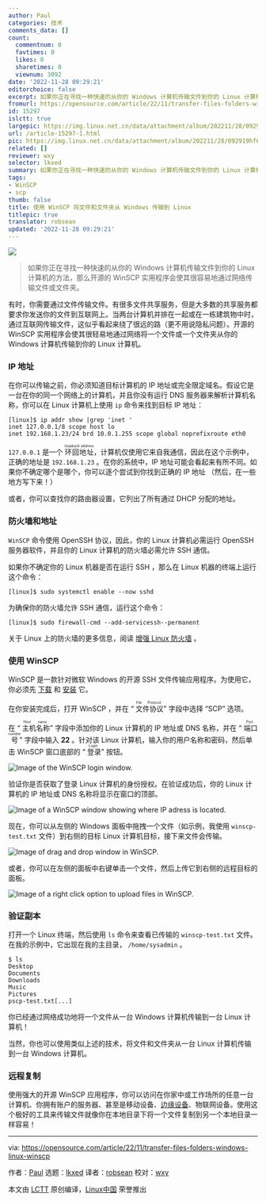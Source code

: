 ```yaml
---
author: Paul
categories: 技术
comments_data: []
count:
  commentnum: 0
  favtimes: 0
  likes: 0
  sharetimes: 0
  viewnum: 3092
date: '2022-11-28 09:29:21'
editorchoice: false
excerpt: 如果你正在寻找一种快速的从你的 Windows 计算机传输文件到你的 Linux 计算机的方法，那么开源的 WinSCP 实用程序会使其很容易地通过网络传输文件或文件夹。
fromurl: https://opensource.com/article/22/11/transfer-files-folders-windows-linux-winscp
id: 15297
islctt: true
largepic: https://img.linux.net.cn/data/attachment/album/202211/28/092919hf6y9ojjlmmsfmlm.jpg
url: /article-15297-1.html
pic: https://img.linux.net.cn/data/attachment/album/202211/28/092919hf6y9ojjlmmsfmlm.jpg.thumb.jpg
related: []
reviewer: wxy
selector: lkxed
summary: 如果你正在寻找一种快速的从你的 Windows 计算机传输文件到你的 Linux 计算机的方法，那么开源的 WinSCP 实用程序会使其很容易地通过网络传输文件或文件夹。
tags:
- WinSCP
- scp
thumb: false
title: 使用 WinSCP 将文件和文件夹从 Windows 传输到 Linux
titlepic: true
translator: robsean
updated: '2022-11-28 09:29:21'
---
```


![](/data/attachment/album/202211/28/092919hf6y9ojjlmmsfmlm.jpg)



> 
> 如果你正在寻找一种快速的从你的 Windows 计算机传输文件到你的 Linux 计算机的方法，那么开源的 WinSCP 实用程序会使其很容易地通过网络传输文件或文件夹。
> 
> 
> 


有时，你需要通过文件传输文件。有很多文件共享服务，但是大多数的共享服务都要求你发送你的文件到互联网上。当两台计算机并排在一起或在一栋建筑物中时，通过互联网传输文件，这似乎看起来绕了很远的路（更不用说隐私问题）。开源的 WinSCP 实用程序会使其很轻易地通过网络将一个文件或一个文件夹从你的 Windows 计算机传输到你的 Linux 计算机。


### IP 地址


在你可以传输之前，你必须知道目标计算机的 IP 地址或完全限定域名。假设它是一台在你的同一个网络上的计算机，并且你没有运行 DNS 服务器来解析计算机名称，你可以在 Linux 计算机上使用 `ip` 命令来找到目标 IP 地址：



```
[linux]$ ip addr show |grep 'inet '
inet 127.0.0.1/8 scope host lo  
inet 192.168.1.23/24 brd 10.0.1.255 scope global noprefixroute eth0

```

`127.0.0.1` 是一个 <ruby> 环回地址 <rt>  loopback address </rt></ruby> ，计算机仅使用它来自我通信，因此在这个示例中，正确的地址是 `192.168.1.23` 。在你的系统中，IP 地址可能会看起来有所不同。如果你不确定哪个是哪个，你可以逐个尝试到你找到正确的 IP 地址 （然后，在一些地方写下来！）


或者，你可以查找你的路由器设置，它列出了所有通过 DHCP 分配的地址。


### 防火墙和地址


`WinSCP` 命令使用 OpenSSH 协议，因此，你的 Linux 计算机必需运行 OpenSSH 服务器软件，并且你的 Linux 计算机的防火墙必需允许 SSH 通信。


如果你不确定你的 Linux 机器是否在运行 SSH ，那么在 Linux 机器的终端上运行这个命令：



```
[linux]$ sudo systemctl enable --now sshd

```

为确保你的防火墙允许 SSH 通信，运行这个命令：



```
[linux]$ sudo firewall-cmd --add-servicessh--permanent

```

关于 Linux 上的防火墙的更多信息，阅读 [增强 Linux 防火墙](https://opensource.com/article/19/7/make-linux-stronger-firewalls) 。


### 使用 WinSCP


WinSCP 是一款针对微软 Windows 的开源 SSH 文件传输应用程序。为使用它，你必须先 [下载](https://sourceforge.net/projects/winscp/files/) 和 [安装](https://sourceforge.net/projects/winscp/files/) 它。


在你安装完成后，打开 WinSCP ，并在 “<ruby> 文件协议 <rt>  File Protocol </rt></ruby>” 字段中选择 “SCP” 选项。


在 “<ruby> 主机名称 <rt>  Host name </rt></ruby>” 字段中添加你的 Linux 计算机的 IP 地址或 DNS 名称，并在 “<ruby> 端口号 <rt>  Port number </rt></ruby>” 字段中输入 **22** 。针对该 Linux 计算机，输入你的用户名称和密码，然后单击 WinSCP 窗口底部的 “<ruby> 登录 <rt>  Login </rt></ruby>” 按钮。


![Image of the WinSCP login window.](/data/attachment/album/202211/28/092921s33fducjdo33lkuh.png)


验证你是否获取了登录 Linux 计算机的身份授权。在验证成功后，你的 Linux 计算机的 IP 地址或 DNS 名称将显示在窗口的顶部。


![Image of a WinSCP window showing where IP adress is located.](/data/attachment/album/202211/28/092922va1a6e36a6ncd6as.png)


现在，你可以从左侧的 Windows 面板中拖拽一个文件（如示例，我使用 `winscp-test.txt` 文件）到右侧的目标 Linux 计算机目标，接下来文件会传输。


![Image of drag and drop window in WinSCP.](/data/attachment/album/202211/28/092922xy3m3ns3s766kg7f.png)


或者，你可以在左侧的面板中右键单击一个文件，然后上传它到右侧的远程目标的面板。


![Image of a right click option to upload files in WinSCP.](/data/attachment/album/202211/28/092923sqtpjlja8lla7ofy.png)


### 验证副本


打开一个 Linux 终端，然后使用 `ls` 命令来查看已传输的 `winscp-test.txt` 文件。在我的示例中，它出现在我的主目录， `/home/sysadmin` 。



```
$ ls
Desktop
Documents
Downloads
Music
Pictures
pscp-test.txt[...]

```

你已经通过网络成功地将一个文件从一台 Windows 计算机传输到一台 Linux 计算机！


当然，你也可以使用类似上述的技术，将文件和文件夹从一台 Linux 计算机传输到一台 Windows 计算机。


### 远程复制


使用强大的开源 WinSCP 应用程序，你可以访问在你家中或工作场所的任意一台计算机、你拥有账户的服务器、甚至是移动设备、[边缘设备](https://www.redhat.com/en/topics/edge-computing/what-is-edge-computing?intcmp=7013a000002qLH8AAM)、物联网设备。使用这个极好的工具来传输文件就像你在本地目录下将一个文件复制到另一个本地目录一样容易！




---


via: <https://opensource.com/article/22/11/transfer-files-folders-windows-linux-winscp>


作者：[Paul](https://opensource.com/users/plaubscher) 选题：[lkxed](https://github.com/lkxed) 译者：[robsean](https://github.com/robsean) 校对：[wxy](https://github.com/wxy)


本文由 [LCTT](https://github.com/LCTT/TranslateProject) 原创编译，[Linux中国](https://linux.cn/) 荣誉推出